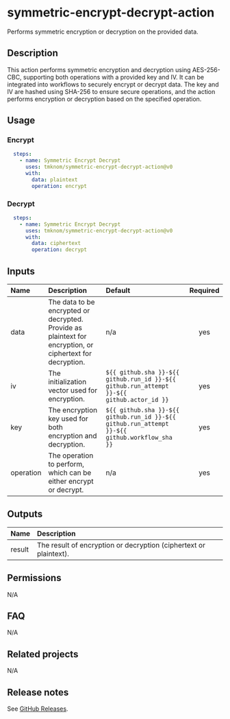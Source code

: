 # symmetric-encrypt-decrypt-action

Performs symmetric encryption or decryption on the provided data.

<!-- actdocs start -->

## Description

This action performs symmetric encryption and decryption using AES-256-CBC,
supporting both operations with a provided key and IV.
It can be integrated into workflows to securely encrypt or decrypt data.
The key and IV are hashed using SHA-256 to ensure secure operations,
and the action performs encryption or decryption based on the specified operation.

## Usage

### Encrypt

```yaml
  steps:
    - name: Symmetric Encrypt Decrypt
      uses: tmknom/symmetric-encrypt-decrypt-action@v0
      with:
        data: plaintext
        operation: encrypt
```

### Decrypt

```yaml
  steps:
    - name: Symmetric Encrypt Decrypt
      uses: tmknom/symmetric-encrypt-decrypt-action@v0
      with:
        data: ciphertext
        operation: decrypt
```

## Inputs

| Name | Description | Default | Required |
| :--- | :---------- | :------ | :------: |
| data | The data to be encrypted or decrypted. Provide as plaintext for encryption, or ciphertext for decryption. | n/a | yes |
| iv | The initialization vector used for encryption. | `${{ github.sha }}-${{ github.run_id }}-${{ github.run_attempt }}-${{ github.actor_id }}` | yes |
| key | The encryption key used for both encryption and decryption. | `${{ github.sha }}-${{ github.run_id }}-${{ github.run_attempt }}-${{ github.workflow_sha }}` | yes |
| operation | The operation to perform, which can be either encrypt or decrypt. | n/a | yes |

## Outputs

| Name | Description |
| :--- | :---------- |
| result | The result of encryption or decryption (ciphertext or plaintext). |

<!-- actdocs end -->

## Permissions

N/A

## FAQ

N/A

## Related projects

N/A

## Release notes

See [GitHub Releases][releases].

[releases]: https://github.com/tmknom/symmetric-encrypt-decrypt-action/releases
